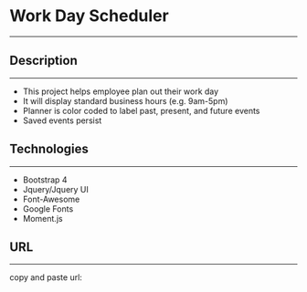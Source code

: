 # Work Day Scheduler
--------------------

## Description
---------------
- This project helps employee plan out their work day
- It will display standard business hours (e.g. 9am-5pm)
- Planner is color coded to label past, present, and future events
- Saved events persist

## Technologies
----------------
- Bootstrap 4
- Jquery/Jquery UI
- Font-Awesome
- Google Fonts
- Moment.js

## URL
-------
copy and paste url: 
